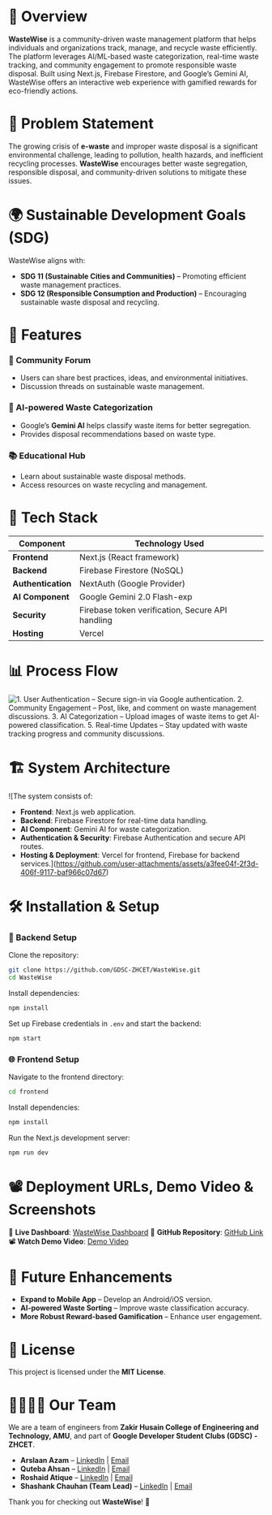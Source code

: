 # 📌 Overview
**WasteWise** is a community-driven waste management platform that helps individuals and organizations track, manage, and recycle waste efficiently. The platform leverages AI/ML-based waste categorization, real-time waste tracking, and community engagement to promote responsible waste disposal. Built using Next.js, Firebase Firestore, and Google’s Gemini AI, WasteWise offers an interactive web experience with gamified rewards for eco-friendly actions.

# 🎯 Problem Statement
The growing crisis of **e-waste** and improper waste disposal is a significant environmental challenge, leading to pollution, health hazards, and inefficient recycling processes. **WasteWise** encourages better waste segregation, responsible disposal, and community-driven solutions to mitigate these issues.

# 🌍 Sustainable Development Goals (SDG)
WasteWise aligns with:
- **SDG 11 (Sustainable Cities and Communities)** – Promoting efficient waste management practices.
- **SDG 12 (Responsible Consumption and Production)** – Encouraging sustainable waste disposal and recycling.

# 🚀 Features
### 🏡 Community Forum
- Users can share best practices, ideas, and environmental initiatives.
- Discussion threads on sustainable waste management.

### 🤖 AI-powered Waste Categorization
- Google’s **Gemini AI** helps classify waste items for better segregation.
- Provides disposal recommendations based on waste type.

### 📚 Educational Hub
- Learn about sustainable waste disposal methods.
- Access resources on waste recycling and management.

# 🔧 Tech Stack
| Component       | Technology Used             |
|----------------|----------------------------|
| **Frontend**   | Next.js (React framework)  |
| **Backend**    | Firebase Firestore (NoSQL) |
| **Authentication** | NextAuth (Google Provider) |
| **AI Component** | Google Gemini 2.0 Flash-exp |
| **Security**   | Firebase token verification, Secure API handling |
| **Hosting**    | Vercel                      |

# 📊 Process Flow
![1. **User Authentication** – Secure sign-in via Google authentication.
2. **Community Engagement** – Post, like, and comment on waste management discussions.
3. **AI Categorization** – Upload images of waste items to get AI-powered classification.
5. **Real-time Updates** – Stay updated with waste tracking progress and community discussions.
](https://github.com/user-attachments/assets/f28e8ff8-466a-4d56-a20b-40c797e6591f)

# 🏗️ System Architecture
![The system consists of:
- **Frontend**: Next.js web application.
- **Backend**: Firebase Firestore for real-time data handling.
- **AI Component**: Gemini AI for waste categorization.
- **Authentication & Security**: Firebase Authentication and secure API routes.
- **Hosting & Deployment**: Vercel for frontend, Firebase for backend services.](https://github.com/user-attachments/assets/a3fee04f-2f3d-406f-9117-baf966c07d67)


# 🛠️ Installation & Setup
### 🚀 Backend Setup
Clone the repository:
```bash
git clone https://github.com/GDSC-ZHCET/WasteWise.git
cd WasteWise
```
Install dependencies:
```bash
npm install
```
Set up Firebase credentials in `.env` and start the backend:
```bash
npm start
```

### 🌐 Frontend Setup
Navigate to the frontend directory:
```bash
cd frontend
```
Install dependencies:
```bash
npm install
```
Run the Next.js development server:
```bash
npm run dev
```

# 📽️ Deployment URLs, Demo Video & Screenshots
🔗 **Live Dashboard**: [WasteWise Dashboard](https://wastewise-beige.vercel.app/)
🔗 **GitHub Repository**: [GitHub Link](https://github.com/GDSC-ZHCET/WasteWise.git)
📽 **Watch Demo Video**: [Demo Video](#) 

# 📌 Future Enhancements
- **Expand to Mobile App** – Develop an Android/iOS version.
- **AI-powered Waste Sorting** – Improve waste classification accuracy.
- **More Robust Reward-based Gamification** – Enhance user engagement.

# 📜 License
This project is licensed under the **MIT License**.

# 👨‍💻👩‍💻 Our Team
We are a team of engineers from **Zakir Husain College of Engineering and Technology, AMU**, and part of **Google Developer Student Clubs (GDSC) - ZHCET**.

- **Arslaan Azam** – [LinkedIn](https://www.linkedin.com/in/mohdarslaanazam/) | [Email](mohdarslaanazam@gmail.com)
- **Quteba Ahsan** – [LinkedIn](https://www.linkedin.com/in/quteba-ahsan-6529992a1) | [Email](qutebaahsan@gmail.com)
- **Roshaid Atique** – [LinkedIn](https://www.linkedin.com/in/roshaid-atique-020052287) | [Email](roshaid2004@gmail.com)
- **Shashank Chauhan (Team Lead)** – [LinkedIn](www.linkedin.com/in/shashank-chauhan-b492a1311) | [Email](shashankchauhan2518@gmail.com)

Thank you for checking out **WasteWise**! 🚀

